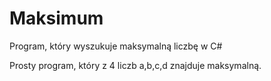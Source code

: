 # Maksimum
Program, który wyszukuje maksymalną liczbę w C#

Prosty program, który z 4 liczb a,b,c,d znajduje maksymalną.
